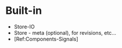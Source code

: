 # Built-in

- Store-IO
- Store - meta (optional), for revisions, etc...
- [Ref:Components-Signals]



